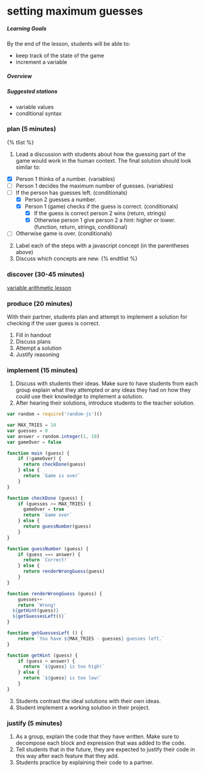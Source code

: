 # setting maximum guesses

##### Learning Goals
By the end of the lesson, students will be able to:
  - keep track of the state of the game
  - increment a variable

##### Overview


##### Suggested stations
- variable values
- conditional syntax

### plan (5 minutes)
{% tlist %}
1. Lead a discussion with students about how the guessing part of the game would work in the human context. The final solution should look similar to:
  - [x] Person 1 thinks of a number. (variables)
  - [ ] Person 1 decides the maximum number of guesses. (variables)
  - [ ] If the person has guesses left. (conditionals)
    - [x] Person 2 guesses a number.
    - [x] Person 1 (game) checks if the guess is correct. (conditionals)
      - [x] If the guess is correct person 2 wins (return, strings)
      - [x] Otherwise person 1 give person 2 a hint: higher or lower. (function, return, strings, conditional)
  - [ ] Otherwise game is over. (conditionals)
2. Label each of the steps with a javascript concept (in the parentheses above)
3. Discuss which concepts are new.
{% endtlist %}

### discover (30-45 minutes)
[variable arithmetic lesson]()

### produce (20 minutes)
With their partner, students plan and attempt to implement a solution for checking if the user guess is correct.

1. Fill in handout
2. Discuss plans
3. Attempt a solution
4. Justify reasoning

### implement (15 minutes)
1. Discuss with students their ideas. Make sure to have students from each group explain what they attempted or any ideas they had on how they could use their knowledge to implement a solution.
2. After hearing their solutions, introduce students to the teacher solution.
  ```js
  var random = require('random-js')()

  var MAX_TRIES = 10
  var guesses = 0
  var answer = random.integer(1, 10)
  var gameOver = false

  function main (guess) {
      if (!gameOver) {
        return checkDone(guess)
      } else {
        return `Game is over`
      }
  }

  function checkDone (guess) {
      if (guesses >= MAX_TRIES) {
        gameOver = true
        return `Game over`
      } else {
        return guessNumber(guess)
      }
  }

  function guessNumber (guess) {
      if (guess === answer) {
        return `Correct!`
      } else {
        return renderWrongGuess(guess)
      }
  }

  function renderWrongGuess (guess) {
      guesses++
      return `Wrong!
    ${getHint(guess)}
    ${getGuessesLeft()}`
  }

  function getGuessesLeft () {
      return `You have ${MAX_TRIES - guesses} guesses left.`
  }

  function getHint (guess) {
      if (guess > answer) {
        return `${guess} is too high!`
      } else {
        return `${guess} is too low!`
      }
  }
  ```
3. Students contrast the ideal solutions with their own ideas.
4. Student implement a working solution in their project.

### justify (5 minutes)
1. As a group, explain the code that they have written. Make sure to decompose each block and expression that was added to the code.
2. Tell students that in the future, they are expected to justify their code in this way after each feature that they add.
3. Students practice by explaining their code to a partner.
